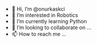 - 👋 Hi, I’m @onurkaskci
- 👀 I’m interested in Robotics
- 🌱 I’m currently learning Python
- 💞️ I’m looking to collaborate on ...
- 📫 How to reach me ...

<!---
onurkaskci/onurkaskci is a ✨ special ✨ repository because its `README.md` (this file) appears on your GitHub profile.
You can click the Preview link to take a look at your changes.
--->
